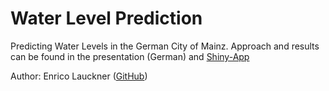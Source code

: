 # Water Level Prediction

Predicting Water Levels in the German City of Mainz. Approach and results can be found in the presentation (German) and [Shiny-App](https://elauckner.shinyapps.io/WaterLevelPrediction/)

Author: Enrico Lauckner ([GitHub](github.com/elauckne))
